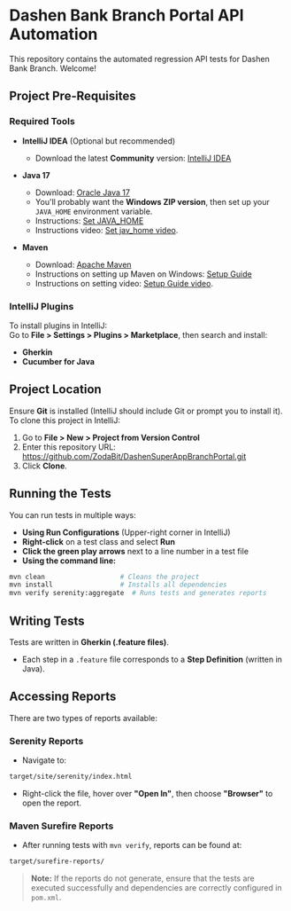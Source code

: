 # Dashen Bank Branch Portal API Automation

This repository contains the automated regression API tests for Dashen Bank Branch. Welcome!

## Project Pre-Requisites

### Required Tools

- **IntelliJ IDEA** (Optional but recommended)  
  - Download the latest **Community** version: [IntelliJ IDEA](https://www.jetbrains.com/idea/download/#section=windows)

- **Java 17**  
  - Download: [Oracle Java 17](https://www.oracle.com/java/technologies/javase/jdk17-downloads.html)  
  - You'll probably want the **Windows ZIP version**, then set up your `JAVA_HOME` environment variable.  
  - Instructions: [Set JAVA_HOME](https://confluence.atlassian.com/conf92/setting-the-java_home-variable-in-windows-1477577437.html)
  - Instructions video: [Set jav_home video](https://www.youtube.com/watch?v=0y5SwMSBKNY&t=51s).

- **Maven**  
  - Download: [Apache Maven](https://maven.apache.org/download.cgi)  
  - Instructions on setting up Maven on Windows: [Setup Guide](https://maven.apache.org/install.html)
  - Instructions on setting video: [Setup Guide video](https://www.youtube.com/watch?v=XEphzGQz-nI).

### IntelliJ Plugins  

To install plugins in IntelliJ:  
Go to **File > Settings > Plugins > Marketplace**, then search and install:

- **Gherkin**
- **Cucumber for Java**

## Project Location

Ensure **Git** is installed (IntelliJ should include Git or prompt you to install it).  
To clone this project in IntelliJ:

1. Go to **File > New > Project from Version Control**  
2. Enter this repository URL:  https://github.com/ZodaBit/DashenSuperAppBranchPortal.git 
3. Click **Clone**.

## Running the Tests

You can run tests in multiple ways:

- **Using Run Configurations** (Upper-right corner in IntelliJ)
- **Right-click** on a test class and select **Run**
- **Click the green play arrows** next to a line number in a test file
- **Using the command line:**

```sh
mvn clean                   # Cleans the project  
mvn install                 # Installs all dependencies  
mvn verify serenity:aggregate  # Runs tests and generates reports  
```
## Writing Tests

Tests are written in **Gherkin (.feature files)**.

- Each step in a `.feature` file corresponds to a **Step Definition** (written in Java).

## Accessing Reports

There are two types of reports available:

### Serenity Reports

- Navigate to:

```sh
target/site/serenity/index.html
```

- Right-click the file, hover over **"Open In"**, then choose **"Browser"** to open the report.

### Maven Surefire Reports

- After running tests with `mvn verify`, reports can be found at:
  
```sh
target/surefire-reports/
```

> **Note:** If the reports do not generate, ensure that the tests are executed successfully and dependencies are correctly configured in `pom.xml`.



